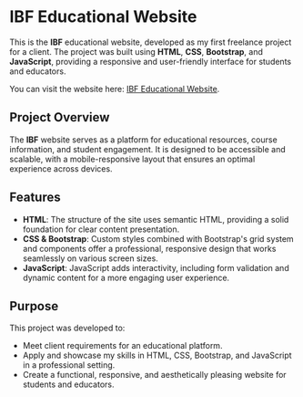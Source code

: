 

# IBF Educational Website

This is the **IBF** educational website, developed as my first freelance project for a client. The project was built using **HTML**, **CSS**, **Bootstrap**, and **JavaScript**, providing a responsive and user-friendly interface for students and educators.

You can visit the website here: [IBF Educational Website](https://ibf-v2.netlify.app/).

## Project Overview

The **IBF** website serves as a platform for educational resources, course information, and student engagement. It is designed to be accessible and scalable, with a mobile-responsive layout that ensures an optimal experience across devices.

## Features

- **HTML**: The structure of the site uses semantic HTML, providing a solid foundation for clear content presentation.
- **CSS & Bootstrap**: Custom styles combined with Bootstrap's grid system and components offer a professional, responsive design that works seamlessly on various screen sizes.
- **JavaScript**: JavaScript adds interactivity, including form validation and dynamic content for a more engaging user experience.

## Purpose

This project was developed to:
- Meet client requirements for an educational platform.
- Apply and showcase my skills in HTML, CSS, Bootstrap, and JavaScript in a professional setting.
- Create a functional, responsive, and aesthetically pleasing website for students and educators.

